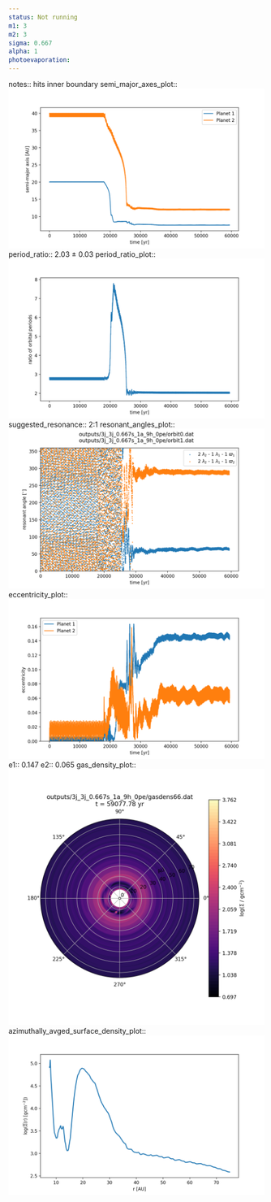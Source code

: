 ```yaml
---
status: Not running
m1: 3
m2: 3
sigma: 0.667
alpha: 1
photoevaporation: 
---
```


notes:: hits inner boundary
semi_major_axes_plot:: ![semi_major_axes_3j_3j_0.667s_1a_9h_0pe.png](plots/semi_major_axes/semi_major_axes_3j_3j_0.667s_1a_9h_0pe.png)
period_ratio:: 2.03 ± 0.03
period_ratio_plot:: ![period_ratio_3j_3j_0.667s_1a_9h_0pe.png](plots/period_ratio/period_ratio_3j_3j_0.667s_1a_9h_0pe.png)
suggested_resonance:: 2:1
resonant_angles_plot:: ![resonant_angles_3j_3j_0.667s_1a_9h_0pe.png](plots/resonant_angles/resonant_angles_3j_3j_0.667s_1a_9h_0pe.png)
eccentricity_plot:: ![eccentricity_3j_3j_0.667s_1a_9h_0pe.png](plots/eccentricity/eccentricity_3j_3j_0.667s_1a_9h_0pe.png)
e1:: 0.147
e2:: 0.065
gas_density_plot:: ![gas_density_3j_3j_0.667s_1a_9h_0pe.png](plots/gas_density/gas_density_3j_3j_0.667s_1a_9h_0pe.png)
azimuthally_avged_surface_density_plot:: ![azimuthally_avged_surface_density_3j_3j_0.667s_1a_9h_0pe.png](plots/azimuthally_avged_surface_density/azimuthally_avged_surface_density_3j_3j_0.667s_1a_9h_0pe.png)
